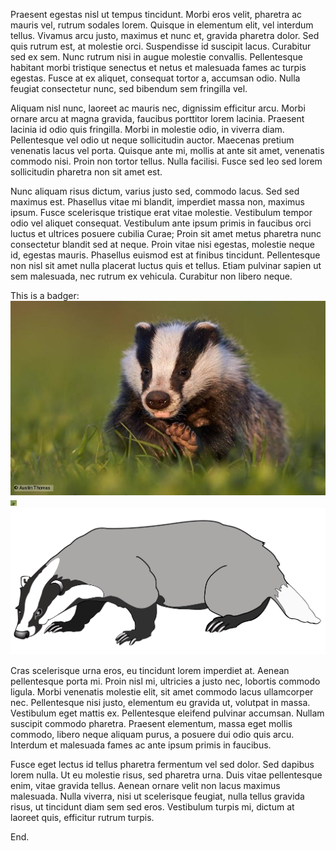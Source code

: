 Praesent egestas nisl ut tempus tincidunt. Morbi eros velit, pharetra ac mauris vel, rutrum sodales lorem. Quisque in elementum elit, vel interdum tellus. Vivamus arcu justo, maximus et nunc et, gravida pharetra dolor. Sed quis rutrum est, at molestie orci. Suspendisse id suscipit lacus. Curabitur sed ex sem. Nunc rutrum nisi in augue molestie convallis. Pellentesque habitant morbi tristique senectus et netus et malesuada fames ac turpis egestas. Fusce at ex aliquet, consequat tortor a, accumsan odio. Nulla feugiat consectetur nunc, sed bibendum sem fringilla vel.

Aliquam nisl nunc, laoreet ac mauris nec, dignissim efficitur arcu. Morbi ornare arcu at magna gravida, faucibus porttitor lorem lacinia. Praesent lacinia id odio quis fringilla. Morbi in molestie odio, in viverra diam. Pellentesque vel odio ut neque sollicitudin auctor. Maecenas pretium venenatis lacus vel porta. Quisque ante mi, mollis at ante sit amet, venenatis commodo nisi. Proin non tortor tellus. Nulla facilisi. Fusce sed leo sed lorem sollicitudin pharetra non sit amet est.

Nunc aliquam risus dictum, varius justo sed, commodo lacus. Sed sed maximus est. Phasellus vitae mi blandit, imperdiet massa non, maximus ipsum. Fusce scelerisque tristique erat vitae molestie. Vestibulum tempor odio vel aliquet consequat. Vestibulum ante ipsum primis in faucibus orci luctus et ultrices posuere cubilia Curae; Proin sit amet metus pharetra nunc consectetur blandit sed at neque. Proin vitae nisi egestas, molestie neque id, egestas mauris. Phasellus euismod est at finibus tincidunt. Pellentesque non nisl sit amet nulla placerat luctus quis et tellus. Etiam pulvinar sapien ut sem malesuada, nec rutrum ex vehicula. Curabitur non libero neque.

This is a badger:  
![Badger](./assets/images/badger.jpg "Yep, it's a badger JPEG!")  
![Badger](./assets/images/badger2.jpg "Yep, it's a badger JPEG! 2")  
![Badger](./assets/images/badger.png "Yep, it's a badger PNG!")


Cras scelerisque urna eros, eu tincidunt lorem imperdiet at. Aenean pellentesque porta mi. Proin nisl mi, ultricies a justo nec, lobortis commodo ligula. Morbi venenatis molestie elit, sit amet commodo lacus ullamcorper nec. Pellentesque nisi justo, elementum eu gravida ut, volutpat in massa. Vestibulum eget mattis ex. Pellentesque eleifend pulvinar accumsan. Nullam suscipit commodo pharetra. Praesent elementum, massa eget mollis commodo, libero neque aliquam purus, a posuere dui odio quis arcu. Interdum et malesuada fames ac ante ipsum primis in faucibus.

Fusce eget lectus id tellus pharetra fermentum vel sed dolor. Sed dapibus lorem nulla. Ut eu molestie risus, sed pharetra urna. Duis vitae pellentesque enim, vitae gravida tellus. Aenean ornare velit non lacus maximus malesuada. Nulla viverra, nisi ut scelerisque feugiat, nulla tellus gravida risus, ut tincidunt diam sem sed eros. Vestibulum turpis mi, dictum at laoreet quis, efficitur rutrum turpis.

End.